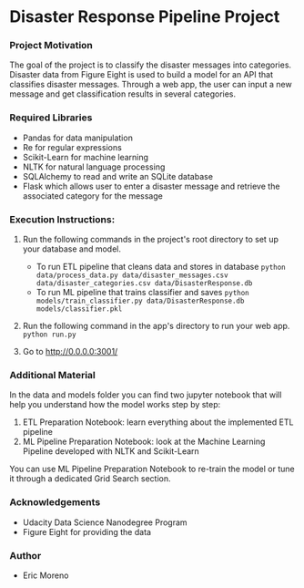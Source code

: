 # Disaster Response Pipeline Project
### Project Motivation
The goal of the project is to classify the disaster messages into categories. Disaster data from Figure Eight is used to build a model for an API that classifies disaster messages. Through a web app, the user can input a new message and get classification results in several categories.

### Required Libraries
- Pandas for data manipulation
- Re for regular expressions
- Scikit-Learn for machine learning
- NLTK for natural language processing
- SQLAlchemy to read and write an SQLite database
- Flask which allows user to enter a disaster message and retrieve the associated category for the message

### Execution Instructions:
1. Run the following commands in the project's root directory to set up your database and model.

    - To run ETL pipeline that cleans data and stores in database
        `python data/process_data.py data/disaster_messages.csv data/disaster_categories.csv data/DisasterResponse.db`
    - To run ML pipeline that trains classifier and saves
        `python models/train_classifier.py data/DisasterResponse.db models/classifier.pkl`

2. Run the following command in the app's directory to run your web app.
    `python run.py`

3. Go to http://0.0.0.0:3001/

### Additional Material

In the data and models folder you can find two jupyter notebook that will help you understand how the model works step by step:

   1. ETL Preparation Notebook: learn everything about the implemented ETL pipeline
   2. ML Pipeline Preparation Notebook: look at the Machine Learning Pipeline developed with NLTK and Scikit-Learn

You can use ML Pipeline Preparation Notebook to re-train the model or tune it through a dedicated Grid Search section.

### Acknowledgements
- Udacity Data Science Nanodegree Program
- Figure Eight for providing the data

### Author
- Eric Moreno
